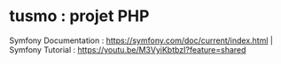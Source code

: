 # tusmo : projet PHP

Symfony Documentation : https://symfony.com/doc/current/index.html | Symfony Tutorial : https://youtu.be/M3VyiKbtbzI?feature=shared
